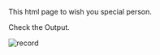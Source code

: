 
This html page to wish you special person.

Check the Output.

![record](https://user-images.githubusercontent.com/24291500/113257646-8799be80-92e8-11eb-9133-b95a11408482.gif)
